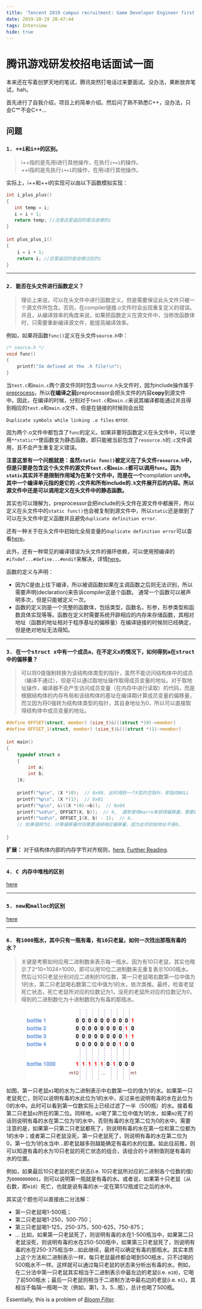 ```yaml
---
title: 'Tencent 2019 campus recruitment: Game Developer Engineer first interview'
date: 2019-10-19 20:47:44
tags: Interview
hide: true
---
```

# 腾讯游戏研发校招电话面试一面
本来还在写着创梦天地的笔试，腾讯突然打电话过来要面试。没办法，果断放弃笔试，hah。
  
首先进行了自我介绍，项目上的简单介绍。然后问了熟不熟悉C++，没办法，只会C艹不会C++...

## 问题
### `1. ++i和i++的区别。`

> i++指的是先用i进行其他操作，在执行`i+=1`的操作。  
  ++i指的是先执行`i+=1`的操作，在用i进行其他操作。

实际上，i++和++i的实现可以由以下函数模拟实现：
```c
int i_plus_plus()
{
   int temp = i;
   i = i + 1;
   return temp; //注意这里返回的是没自增的i
}

int plus_plus_i()
{
	i = i + 1;
	return i; //这里返回的是自增过后的i
}
```
---
### `2. 能否在头文件进行函数定义？`

> 理论上来说，可以在头文件中进行函数定义，但是需要保证此头文件只被一个源文件所包含。否则，在compiler链接.o文件时会出现重复定义的错误。并且，从编译效率的角度来说，如果把函数定义在源文件中，当修改函数体时，只需要重新编译源文件，能提高编译效率。

例如，如果将函数`func()`定义在头文件`source.h`中：

```c
/* source.h */
void func()
{
	printf("Im defined at the .h file!\n");
}
```

当`test.c`和`main.c`两个源文件同时包含`source.h`头文件时，因为include操作属于[preprocess](https://www.hellscript.cc/2019/02/22/subposts_c/c-preprocess/)，所以**在编译之前**preprocessor会把头文件的内容**copy**到源文件中。因此，在编译的时候，分别对于`test.c`和`main.c`来说其编译都能通过并且得到相应的`test.o`和`main.o`文件，但是在链接的时候则会出现
  
`Duplicate symbols while linking .o files` error.
  
因为两个.o文件中都包含了`func`的定义。如果非要将函数定义在头文件中，可以使用`**static**`使函数变为静态函数，即只能被当前包含了`resource.h`的`.c`文件调用，且不会产生重复定义错误。
  
**注意这里有一个问题就是：虽然`static func()`被定义在了头文件`resource.h`中，但是只要是包含这个头文件的源文件`test.c`和`main.c`都可以调用`func`。因为`static`其实并不是限制作用域为在某个文件中，而是在一个**compilation unit**中。其中一个编译单元指的是它的`.c`文件和所有include的`.h`文件展开后的内容。所以源文件中还是可以调用定义在头文件中的静态函数。**
  
其实也可以理解为，preprocessor会把include的头文件在源文件中都展开，所以定义在头文件中的`static func()`也会被复制到源文件中，所以`static`还是做到了可以在头文件中定义函数并且避免`duplicate definition error`.
  
还有一种关于在头文件中初始化全局变量的`duplicate definition error`可以查看[here](https://github.com/gzrjzcx/project_templete/issues/8)。
  
此外，还有一种常见的编译错误为头文件的循环依赖，可以使用预编译的`#ifndef...#define...#endif`来解决，详情[here](https://www.iteye.com/blog/mlxia-351060)。
  
函数的定义与声明：
- 因为C是由上往下编译，所以被调函数如果在主调函数之后则无法识别，所以需要声明(declaration)来告诉compiler这是个函数。
通常一个函数可以被声明多次，但是只能被定义一次。
- 函数的定义则是一个完整的函数体，包括类型，函数名，形参，形参类型和函数具体实现等等。函数在定义时需要系统开辟相应的内存来存储函数，其相对地址（函数的地址相对于程序基址的偏移量）在编译链接的时候则已经确定，但是绝对地址无法得知。
  
---
### `3. 在一个struct x中有一个成员a，在不定义x的情况下，如何得到a在struct中的偏移量？`

> 可以将0值强制转换为该结构体类型的指针，虽然不能访问结构体中的成员（编译不通过），但是可以通过取地址操作取得成员变量的地址。对于取地址操作，编译器不会产生访问成员变量（在内存中进行读取）的代码，而是根据结构体的内存布局和该结构体的基址在编译期计算成员变量的偏移量，而又因为将0强转为结构体类型的指针，其自身地址为0，所以可以直接取得结构体中成员变量的地址。

```c
#define OFFSET(struct, member) (size_t)&(((struct *)0)->member)
#define OFFSET_1(struct, member) (size_t)&(((struct *)1)->member)

int main()
{
	typedef struct x
	{
		int a;
		int b;
	}X;

	printf("%p\n", (X *)0);  // 0x00, 此时得到一个X型的空指针，即指向NULL
	printf("%p\n", (X *)1);  // 0x01
	printf("%p\n", &(((X *)0)->b));  // 0x04
	printf("%zd\n", OFFSET(X, b));  // 4,  通常使用macro来获得偏移量，需要zd来输出size_t
	printf("%zd\n", OFFSET_1(X, b) - 1);  // 4, 
	// 如果强转为1，计算偏移量时则需要减掉相应偏移量，因为此时初始地址不是0。

}
```

**扩展：** 对于结构体内部的内存字节对齐规则，[here](https://blog.csdn.net/hairetz/article/details/4084088), [Further Reading](https://developer.ibm.com/articles/pa-dalign/).

---
### `4. C 内存中堆栈的区别`
[here](https://www.hellscript.cc/2019/02/22/subposts_c/c-memory-layout/)

---
### `5. new和malloc的区别`
[here](https://www.cnblogs.com/ywliao/articles/8116622.html)

---
### `6. 有1000瓶水，其中只有一瓶有毒，有10只老鼠，如何一次找出那瓶有毒的水？`

> 关键是考察如何应用二进制数来表示每一瓶水。因为有10只老鼠，其实也暗示了2^10=1024>1000，即可以用10位二进制数来无重复表示1000瓶水。然后让10只老鼠分别对应二进制的10位数，第一只老鼠喝右数第一位中值为1的水，第二只老鼠喝右数第二位中值为1的水，依次类推。最终，检查老鼠死亡状态，死亡老鼠所对应的位数记为1，没死的老鼠所对应的位数记为0，得到的二进制数化为十进制数则为有毒的那瓶水。

<div align=center>
  <img width=400 src="/res/interview/tencent/findPoisonousWater.png" >
</div>
  
如图，第一只老鼠`m1`喝的水为二进制表示中右数第一位的值为1的水。如果第一只老鼠死亡，则可以说明有毒的水此位为1的水中，反过来也说明有毒的水在此位为0的水中。此时可以看到第一位数实际上已经过滤了一半（500瓶）的水。接着看第二只老鼠`m2`所在的第二位。同样地，`m2`喝了第二位中值为1的水，如果`m2`死了的话则说明有毒的水在第二位为1的水中，否则有毒的水在第二位为0的水中。需要注意的是，如果第一只第二只老鼠都死了，则说明有毒的水在第一位和第二位都为1的水中；或者第二只老鼠没死，第一只老鼠死了，则说明有毒的水在第二位为0，第一位为1的水当中...即老鼠越多则越能确定有毒的水的位置。如此往前推，则可以知道有毒的水为10只老鼠的死亡状态的组合，该组合的十进制值则是有毒的水的位置。
  
例如，如果最后10只老鼠的死亡状态(i.e. 10只老鼠所对应的二进制各个位数的值)为`0000000001`，则可以说明第一瓶就是有毒的水。或者说，如果第十只老鼠（从右数，即`m10`）死亡，也就是说有毒的水一定在第512瓶或它之后的水中。
  
其实这个题也可以直接由二分法解：
- 第一只老鼠喝1-500瓶；
- 第二只老鼠喝1-250，500-750；
- 第三只老鼠喝1-125，250-375，500-625，750-875；
- ...
比如，如果第一只老鼠死了，则说明有毒的水在1-500瓶当中，如果第二只老鼠没死，则说明有毒的水在250-500瓶中，如果第三只老鼠死了，则说明有毒的水在250-375瓶当中...如此继续，最终可以确定有毒的那瓶水。其实本质上这个方法和二进制表示一样，每只老鼠最终都会喝到500瓶水，只不过喝的500瓶水不一样。这样就可以通过每只老鼠的状态来分析出有毒的水。例如，在二分法中第一只老鼠其实相当于二进制表示中最左边的老鼠(i.e. `m10`)，它喝了前500瓶水；最后一只老鼠则相当于二进制方法中最右边的老鼠(i.e. `m1`)，其相当于每隔一瓶喝一次（例如，第1，3，5...瓶），总计也喝了500瓶。
  
Essentially, this is a problem of *[Bloom Filter](https://blog.csdn.net/jiaomeng/article/details/1495500)*.






























